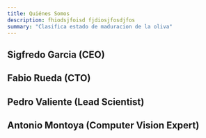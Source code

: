 ```yaml
---
title: Quiénes Somos
description: fhiodsjfoisd fjdiosjfosdjfos
summary: "Clasifica estado de maduracion de la oliva"
---
```




## Sigfredo Garcia (CEO)

## Fabio Rueda (CTO)

## Pedro Valiente (Lead Scientist)

## Antonio Montoya (Computer Vision Expert)